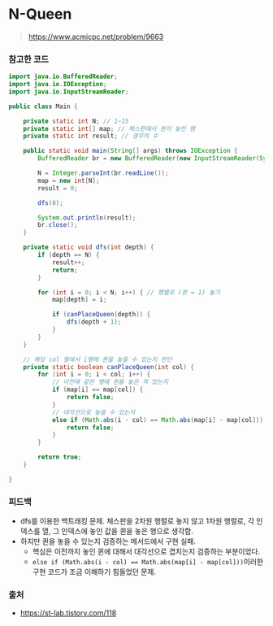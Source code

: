# N-Queen

> https://www.acmicpc.net/problem/9663

### 참고한 코드

```java
import java.io.BufferedReader;
import java.io.IOException;
import java.io.InputStreamReader;

public class Main {

    private static int N; // 1~15
    private static int[] map; // 체스판에서 퀸이 놓인 행
    private static int result; // 경우의 수

    public static void main(String[] args) throws IOException {
        BufferedReader br = new BufferedReader(new InputStreamReader(System.in));

        N = Integer.parseInt(br.readLine());
        map = new int[N];
        result = 0;

        dfs(0);

        System.out.println(result);
        br.close();
    }

    private static void dfs(int depth) {
        if (depth == N) {
            result++;
            return;
        }

        for (int i = 0; i < N; i++) { // 행별로 (퀸 = 1) 놓기
            map[depth] = i;

            if (canPlaceQueen(depth)) {
                dfs(depth + 1);
            }
        }
    }

    // 해당 col 열에서 i행에 퀸을 놓을 수 있는지 판단
    private static boolean canPlaceQueen(int col) {
        for (int i = 0; i < col; i++) {
            // 이전에 같은 행에 퀸을 놓은 적 있는지
            if (map[i] == map[col]) {
                return false;
            }
            // 대각선으로 놓을 수 있는지
            else if (Math.abs(i - col) == Math.abs(map[i] - map[col])) {
                return false;
            }
        }

        return true;
    }

}
```

### 피드백

- dfs를 이용한 백트래킹 문제. 체스판을 2차원 행렬로 놓지 않고 1차원 행렬로, 각 인덱스를 열, 그 인덱스에 놓인 값을 퀸을 놓은 행으로 생각함.
- 하지만 퀸을 놓을 수 있는지 검증하는 메서드에서 구현 실패.
    - 핵심은 이전까지 놓인 퀸에 대해서 대각선으로 겹치는지 검증하는 부분이었다.
    - `else if (Math.abs(i - col) == Math.abs(map[i] - map[col]))`이러한 구현 코드가 조금 이해하기 힘들었던 문제.

### 출처

- https://st-lab.tistory.com/118